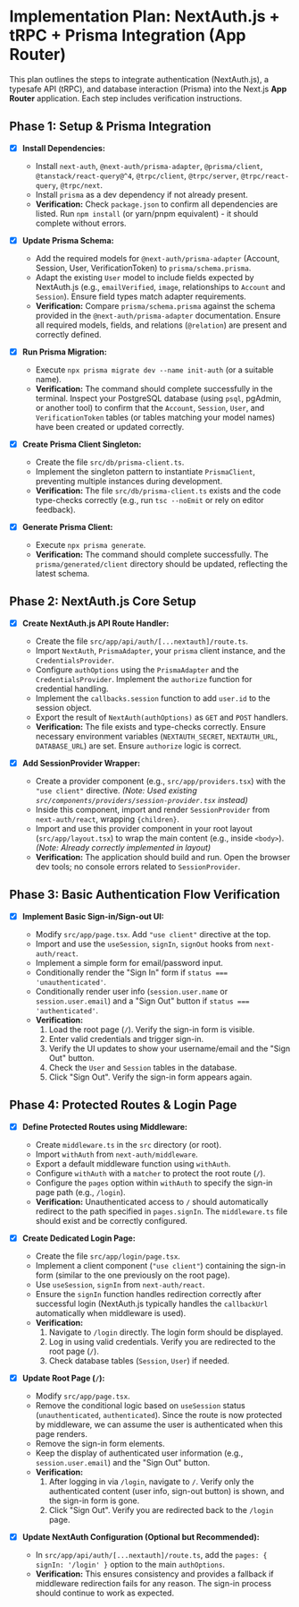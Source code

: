 # Implementation Plan: NextAuth.js + tRPC + Prisma Integration (App Router)

This plan outlines the steps to integrate authentication (NextAuth.js), a typesafe API (tRPC), and database interaction (Prisma) into the Next.js **App Router** application. Each step includes verification instructions.

## Phase 1: Setup & Prisma Integration

- [x] **Install Dependencies:**

  - Install `next-auth`, `@next-auth/prisma-adapter`, `@prisma/client`, `@tanstack/react-query@^4`, `@trpc/client`, `@trpc/server`, `@trpc/react-query`, `@trpc/next`.
  - Install `prisma` as a dev dependency if not already present.
  - **Verification:** Check `package.json` to confirm all dependencies are listed. Run `npm install` (or yarn/pnpm equivalent) - it should complete without errors.

- [x] **Update Prisma Schema:**

  - Add the required models for `@next-auth/prisma-adapter` (Account, Session, User, VerificationToken) to `prisma/schema.prisma`.
  - Adapt the existing `User` model to include fields expected by NextAuth.js (e.g., `emailVerified`, `image`, relationships to `Account` and `Session`). Ensure field types match adapter requirements.
  - **Verification:** Compare `prisma/schema.prisma` against the schema provided in the `@next-auth/prisma-adapter` documentation. Ensure all required models, fields, and relations (`@relation`) are present and correctly defined.

- [x] **Run Prisma Migration:**

  - Execute `npx prisma migrate dev --name init-auth` (or a suitable name).
  - **Verification:** The command should complete successfully in the terminal. Inspect your PostgreSQL database (using `psql`, pgAdmin, or another tool) to confirm that the `Account`, `Session`, `User`, and `VerificationToken` tables (or tables matching your model names) have been created or updated correctly.

- [x] **Create Prisma Client Singleton:**

  - Create the file `src/db/prisma-client.ts`.
  - Implement the singleton pattern to instantiate `PrismaClient`, preventing multiple instances during development.
  - **Verification:** The file `src/db/prisma-client.ts` exists and the code type-checks correctly (e.g., run `tsc --noEmit` or rely on editor feedback).

- [x] **Generate Prisma Client:**
  - Execute `npx prisma generate`.
  - **Verification:** The command should complete successfully. The `prisma/generated/client` directory should be updated, reflecting the latest schema.

## Phase 2: NextAuth.js Core Setup

- [x] **Create NextAuth.js API Route Handler:**

  - Create the file `src/app/api/auth/[...nextauth]/route.ts`.
  - Import `NextAuth`, `PrismaAdapter`, your `prisma` client instance, and the `CredentialsProvider`.
  - Configure `authOptions` using the `PrismaAdapter` and the `CredentialsProvider`. Implement the `authorize` function for credential handling.
  - Implement the `callbacks.session` function to add `user.id` to the session object.
  - Export the result of `NextAuth(authOptions)` as `GET` and `POST` handlers.
  - **Verification:** The file exists and type-checks correctly. Ensure necessary environment variables (`NEXTAUTH_SECRET`, `NEXTAUTH_URL`, `DATABASE_URL`) are set. Ensure `authorize` logic is correct.

- [x] **Add SessionProvider Wrapper:**
  - Create a provider component (e.g., `src/app/providers.tsx`) with the `"use client"` directive. _(Note: Used existing `src/components/providers/session-provider.tsx` instead)_
  - Inside this component, import and render `SessionProvider` from `next-auth/react`, wrapping `{children}`.
  - Import and use this provider component in your root layout (`src/app/layout.tsx`) to wrap the main content (e.g., inside `<body>`). _(Note: Already correctly implemented in layout)_
  - **Verification:** The application should build and run. Open the browser dev tools; no console errors related to `SessionProvider`.

## Phase 3: Basic Authentication Flow Verification

- [x] **Implement Basic Sign-in/Sign-out UI:**

  - Modify `src/app/page.tsx`. Add `"use client"` directive at the top.
  - Import and use the `useSession`, `signIn`, `signOut` hooks from `next-auth/react`.
  - Implement a simple form for email/password input.
  - Conditionally render the "Sign In" form if `status === 'unauthenticated'`.
  - Conditionally render user info (`session.user.name` or `session.user.email`) and a "Sign Out" button if `status === 'authenticated'`.
  - **Verification:**
    1. Load the root page (`/`). Verify the sign-in form is visible.
    2. Enter valid credentials and trigger sign-in.
    3. Verify the UI updates to show your username/email and the "Sign Out" button.
    4. Check the `User` and `Session` tables in the database.
    5. Click "Sign Out". Verify the sign-in form appears again.

## Phase 4: Protected Routes & Login Page

- [x] **Define Protected Routes using Middleware:**

  - Create `middleware.ts` in the `src` directory (or root).
  - Import `withAuth` from `next-auth/middleware`.
  - Export a default middleware function using `withAuth`.
  - Configure `withAuth` with a `matcher` to protect the root route (`/`).
  - Configure the `pages` option within `withAuth` to specify the sign-in page path (e.g., `/login`).
  - **Verification:** Unauthenticated access to `/` should automatically redirect to the path specified in `pages.signIn`. The `middleware.ts` file should exist and be correctly configured.

- [x] **Create Dedicated Login Page:**

  - Create the file `src/app/login/page.tsx`.
  - Implement a client component (`"use client"`) containing the sign-in form (similar to the one previously on the root page).
  - Use `useSession`, `signIn` from `next-auth/react`.
  - Ensure the `signIn` function handles redirection correctly after successful login (NextAuth.js typically handles the `callbackUrl` automatically when middleware is used).
  - **Verification:**
    1. Navigate to `/login` directly. The login form should be displayed.
    2. Log in using valid credentials. Verify you are redirected to the root page (`/`).
    3. Check database tables (`Session`, `User`) if needed.

- [x] **Update Root Page (`/`):**

  - Modify `src/app/page.tsx`.
  - Remove the conditional logic based on `useSession` status (`unauthenticated`, `authenticated`). Since the route is now protected by middleware, we can assume the user is authenticated when this page renders.
  - Remove the sign-in form elements.
  - Keep the display of authenticated user information (e.g., `session.user.email`) and the "Sign Out" button.
  - **Verification:**
    1. After logging in via `/login`, navigate to `/`. Verify only the authenticated content (user info, sign-out button) is shown, and the sign-in form is gone.
    2. Click "Sign Out". Verify you are redirected back to the `/login` page.

- [x] **Update NextAuth Configuration (Optional but Recommended):**
  - In `src/app/api/auth/[...nextauth]/route.ts`, add the `pages: { signIn: '/login' }` option to the main `authOptions`.
  - **Verification:** This ensures consistency and provides a fallback if middleware redirection fails for any reason. The sign-in process should continue to work as expected.
